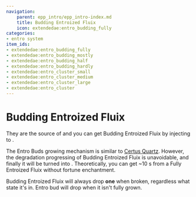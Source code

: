 ```yaml
---
navigation:
    parent: epp_intro/epp_intro-index.md
    title: Budding Entroized Fluix
    icon: extendedae:entro_budding_fully
categories:
- entro system
item_ids:
- extendedae:entro_budding_fully
- extendedae:entro_budding_mostly
- extendedae:entro_budding_half
- extendedae:entro_budding_hardly
- extendedae:entro_cluster_small
- extendedae:entro_cluster_medium
- extendedae:entro_cluster_large
- extendedae:entro_cluster
---
```


# Budding Entroized Fluix

<GameScene zoom="4" background="transparent">
  <ImportStructure src="../structure/budding_entro.snbt"></ImportStructure>
  <IsometricCamera yaw="195" pitch="30"></IsometricCamera>
</GameScene>

They are the source of <ItemLink id="extendedae:entro_crystal" /> and you can get Budding Entroized Fluix by injecting <ItemLink id="extendedae:entro_seed" /> to <ItemLink id="ae2:fluix_block" />.

The Entro Buds growing mechanism is similar to [Certus Quartz](ae2:items-blocks-machines/budding_certus.md). However, the degradation
progressing of Budding Entroized Fluix is unavoidable, and finally it will be turned into <ItemLink id="ae2:quartz_block" />.
Theoretically, you can get ~10 <ItemLink id="extendedae:entro_crystal" />s from a Fully Entroized Fluix without fortune enchantment.

Budding Entroized Fluix will always drop **one** <ItemLink id="extendedae:entro_dust" /> when broken, regardless what state it's in.
Entro bud will drop <ItemLink id="extendedae:entro_shard" /> when it isn't fully grown.
